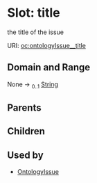 
# Slot: title


the title of the issue

URI: [oc:ontologyIssue__title](http://w3id.org/ontogpt/ontology-class-templateontologyIssue__title)


## Domain and Range

None &#8594;  <sub>0..1</sub> [String](types/String.md)

## Parents


## Children


## Used by

 * [OntologyIssue](OntologyIssue.md)
